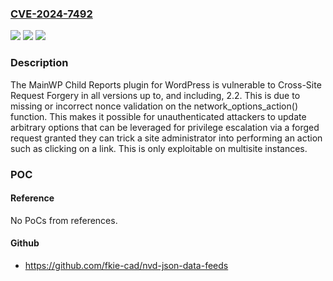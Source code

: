 ### [CVE-2024-7492](https://cve.mitre.org/cgi-bin/cvename.cgi?name=CVE-2024-7492)
![](https://img.shields.io/static/v1?label=Product&message=MainWP%20Child%20Reports&color=blue)
![](https://img.shields.io/static/v1?label=Version&message=*%3C%3D%202.2%20&color=brighgreen)
![](https://img.shields.io/static/v1?label=Vulnerability&message=CWE-352%20Cross-Site%20Request%20Forgery%20(CSRF)&color=brighgreen)

### Description

The MainWP Child Reports plugin for WordPress is vulnerable to Cross-Site Request Forgery in all versions up to, and including, 2.2. This is due to missing or incorrect nonce validation on the network_options_action() function. This makes it possible for unauthenticated attackers to update arbitrary options that can be leveraged for privilege escalation via a forged request granted they can trick a site administrator into performing an action such as clicking on a link. This is only exploitable on multisite instances.

### POC

#### Reference
No PoCs from references.

#### Github
- https://github.com/fkie-cad/nvd-json-data-feeds

